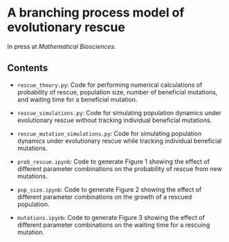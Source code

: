 # A branching process model of evolutionary rescue

In press at *Mathematical Biosciences*.

## Contents

* `rescue_theory.py`: Code for performing numerical calculations of probability of rescue, population size, number of beneficial mutations, and waiting time for a beneficial mutation.

* `rescue_simulations.py`: Code for simulating population dynamics under evolutionary rescue without tracking individual beneficial mutations.

* `rescue_mutation_simulations.py`: Code for simulating population dynamics under evolutionary rescue while tracking individual beneficial mutations.

* `prob_rescue.ipynb`: Code to generate Figure 1 showing the effect of different parameter combinations on the probability of rescue from new mutations.

* `pop_size.ipynb`: Code to generate Figure 2 showing the effect of different parameter combinations on the growth of a rescued population.

* `mutations.ipynb`: Code to generate Figure 3 showing the effect of different parameter combinations on the waiting time for a rescuing mutation.
